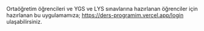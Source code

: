 Ortaöğretim öğrencileri ve YGS ve LYS sınavlarına hazırlanan öğrenciler için hazırlanan bu uygulamamıza;
<a>https://ders-programim.vercel.app/login</a> ulaşabilirsiniz.
